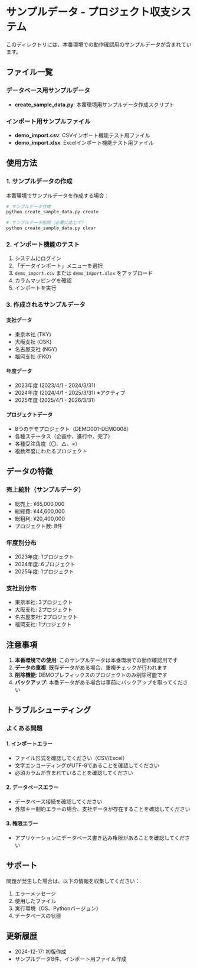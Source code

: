 # サンプルデータ - プロジェクト収支システム

このディレクトリには、本番環境での動作確認用のサンプルデータが含まれています。

## ファイル一覧

### データベース用サンプルデータ
- **create_sample_data.py**: 本番環境用サンプルデータ作成スクリプト

### インポート用サンプルファイル
- **demo_import.csv**: CSVインポート機能テスト用ファイル
- **demo_import.xlsx**: Excelインポート機能テスト用ファイル

## 使用方法

### 1. サンプルデータの作成

本番環境でサンプルデータを作成する場合：

```bash
# サンプルデータ作成
python create_sample_data.py create

# サンプルデータ削除（必要に応じて）
python create_sample_data.py clear
```

### 2. インポート機能のテスト

1. システムにログイン
2. 「データインポート」メニューを選択
3. `demo_import.csv` または `demo_import.xlsx` をアップロード
4. カラムマッピングを確認
5. インポートを実行

### 3. 作成されるサンプルデータ

#### 支社データ
- 東京本社 (TKY)
- 大阪支社 (OSK)
- 名古屋支社 (NGY)
- 福岡支社 (FKO)

#### 年度データ
- 2023年度 (2023/4/1 - 2024/3/31)
- 2024年度 (2024/4/1 - 2025/3/31) ※アクティブ
- 2025年度 (2025/4/1 - 2026/3/31)

#### プロジェクトデータ
- 8つのデモプロジェクト（DEMO001-DEMO008）
- 各種ステータス（企画中、進行中、完了）
- 各種受注角度（〇、△、×）
- 複数年度にわたるプロジェクト

## データの特徴

### 売上統計（サンプルデータ）
- 総売上: ¥65,000,000
- 総経費: ¥44,600,000
- 総粗利: ¥20,400,000
- プロジェクト数: 8件

### 年度別分布
- 2023年度: 1プロジェクト
- 2024年度: 6プロジェクト
- 2025年度: 1プロジェクト

### 支社別分布
- 東京本社: 3プロジェクト
- 大阪支社: 2プロジェクト
- 名古屋支社: 2プロジェクト
- 福岡支社: 1プロジェクト

## 注意事項

1. **本番環境での使用**: このサンプルデータは本番環境での動作確認用です
2. **データの重複**: 既存データがある場合、重複チェックが行われます
3. **削除機能**: DEMOプレフィックスのプロジェクトのみ削除可能です
4. **バックアップ**: 本番データがある場合は事前にバックアップを取ってください

## トラブルシューティング

### よくある問題

#### 1. インポートエラー
- ファイル形式を確認してください（CSV/Excel）
- 文字エンコーディングがUTF-8であることを確認してください
- 必須カラムが含まれていることを確認してください

#### 2. データベースエラー
- データベース接続を確認してください
- 外部キー制約エラーの場合、支社データが存在することを確認してください

#### 3. 権限エラー
- アプリケーションにデータベース書き込み権限があることを確認してください

## サポート

問題が発生した場合は、以下の情報を収集してください：

1. エラーメッセージ
2. 使用したファイル
3. 実行環境（OS、Pythonバージョン）
4. データベースの状態

## 更新履歴

- 2024-12-17: 初版作成
- サンプルデータ8件、インポート用ファイル作成